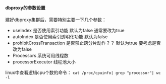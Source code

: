 #### dbproxy的参数设置

建好dbproxy集群后，需要特别主要一下几个参数：

* useIndex                  是否使用索引功能 默认为false    通常要改为true
* autoIndex                 是否使用索引透明化功能 默认为false  
* prohibitCrossTransaction  是否禁止跨分片动作？？ 默认为true      要考虑是否改为false
* Processors                系统可用线程数
* processorExecutor         线程池大小

linux中查看逻辑cpu个数的命令：
`cat /proc/cpuinfo| grep "processor"| wc -l`

